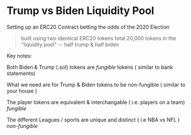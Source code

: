 Trump vs Biden Liquidity Pool 
==========================================


Setting up an ERC20 Contract betting the odds of the 2020 Election
 > built using two identical ERC20 tokens 
 > total 20,000 tokens in the "liquidity pool" -- half trump & half biden


Key notes:

Both Biden & Trump (.sol) tokens are *fungible* tokens ( similar to bank statements)

What we need are for Trump & Biden tokens to be non-fungible ( similar to your house )



The player tokens are equivalent & interchangable ( i.e. players on a team) *fungible*

The different Leagues / sports are unique and distinct ( i.e NBA vs NFL ) *non-fungible*